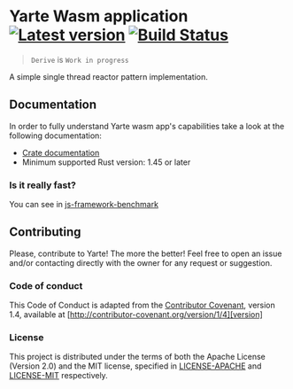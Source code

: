 # Yarte Wasm application [![Latest version](https://img.shields.io/crates/v/yarte_wasm_app.svg)](https://crates.io/crates/yarte_wasm_app) [![Build Status](https://travis-ci.org/botika/yarte.svg?branch=master)](https://travis-ci.org/botika/yarte)
> `Derive` is `Work in progress` 

A simple single thread reactor pattern implementation.

## Documentation
In order to  fully understand Yarte wasm app's capabilities take a look at the following documentation:
- [Crate documentation](https://docs.rs/yarte_wasm_app/)
- Minimum supported Rust version: 1.45 or later

### Is it really fast?
You can see in [js-framework-benchmark](https://github.com/krausest/js-framework-benchmark)

## Contributing

Please, contribute to Yarte! The more the better! Feel free to open an issue and/or contacting directly with the 
owner for any request or suggestion.

### Code of conduct
This Code of Conduct is adapted from the [Contributor Covenant][homepage], version 1.4, available at [http://contributor-covenant.org/version/1/4][version]

[homepage]: http://contributor-covenant.org
[version]: http://contributor-covenant.org/version/1/4/

### License
This project is distributed under the terms of both the Apache License (Version 2.0) and the MIT license, specified in 
[LICENSE-APACHE](../LICENSE-APACHE) and [LICENSE-MIT](../LICENSE-MIT) respectively.
